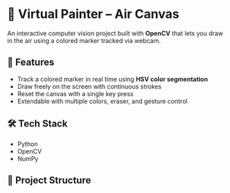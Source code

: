 # 🎨 Virtual Painter – Air Canvas

An interactive computer vision project built with **OpenCV** that lets you draw in the air using a colored marker tracked via webcam.  

## 🚀 Features
- Track a colored marker in real time using **HSV color segmentation**  
- Draw freely on the screen with continuous strokes  
- Reset the canvas with a single key press  
- Extendable with multiple colors, eraser, and gesture control  

## 🛠 Tech Stack
- Python  
- OpenCV  
- NumPy  

## 📂 Project Structure
